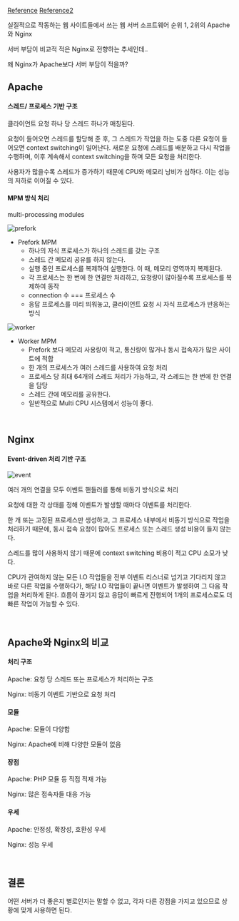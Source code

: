 [Reference](https://cntechsystems.tistory.com/24)
[Reference2](https://cornswrold.tistory.com/429)

실질적으로 작동하는 웹 사이트들에서 쓰는 웹 서버 소프트웨어 순위 1, 2위의 Apache와 Nginx

서버 부담이 비교적 적은 Nginx로 전향하는 추세인데..

왜 Nginx가 Apache보다 서버 부담이 적을까?

## Apache

#### 스레드/ 프로세스 기반 구조

클라이언트 요청 하나 당 스레드 하나가 매칭된다.

요청이 들어오면 스레드를 할당해 준 후, 그 스레드가 작업을 하는 도중 다른 요청이 들어오면 context switching이 일어난다. 새로운 요청에 스레드를 배분하고 다시 작업을 수행하며, 이후 계속해서 context switching을 하며 모든 요청을 처리한다.

사용자가 많을수록 스레드가 증가하기 때문에 CPU와 메모리 낭비가 심하다. 이는 성능의 저하로 이어질 수 있다.

#### MPM 방식 처리

multi-processing modules

![prefork](https://i.imgur.com/wlZthxU.jpg)

- Prefork MPM
  - 하나의 자식 프로세스가 하나의 스레드를 갖는 구조
  - 스레드 간 메모리 공유를 하지 않는다.
  - 실행 중인 프로세스를 복제하여 실행한다. 이 때, 메모리 영역까지 복제된다.
  - 각 프로세스는 한 번에 한 연결만 처리하고, 요청량이 많아질수록 프로세스를 복제하여 동작
  - connection 수 === 프로세스 수
  - 응답 프로세스를 미리 띄워놓고, 클라이언트 요청 시 자식 프로세스가 반응하는 방식
  

![worker](https://i.imgur.com/YLjeB7o.jpg)

- Worker MPM
  - Prefork 보다 메모리 사용량이 적고, 통신량이 많거나 동시 접속자가 많은 사이트에 적합
  - 한 개의 프로세스가 여러 스레드를 사용하여 요청 처리
  - 프로세스 당 최대 64개의 스레드 처리가 가능하고, 각 스레드는 한 번에 한 연결을 담당
  - 스레드 간에 메모리를 공유한다.
  - 일반적으로 Multi CPU 시스템에서 성능이 좋다.

<br>

## Nginx

#### Event-driven 처리 기반 구조

![event](https://i.imgur.com/gdkXZdw.jpg)

여러 개의 연결을 모두 이벤트 핸들러를 통해 비동기 방식으로 처리

요청에 대한 각 상태를 정해 이벤트가 발생할 때마다 이벤트를 처리한다.

한 개 또는 고정된 프로세스만 생성하고, 그 프로세스 내부에서 비동기 방식으로 작업을 처리하기 때문에, 동시 접속 요청이 많아도 프로세스 또는 스레드 생성 비용이 들지 않는다.

스레드를 많이 사용하지 않기 때문에 context switching 비용이 적고 CPU 소모가 낮다.

CPU가 관여하지 않는 모든 I.O 작업들을 전부 이벤트 리스너로 넘기고 기다리지 않고 바로 다른 작업을 수행하다가, 해당 I.O 작업들이 끝나면 이벤트가 발생하여 그 다음 작업을 처리하게 된다. 흐름이 끊기지 않고 응답이 빠르게 진행되어 1개의 프로세스로도 더 빠른 작업이 가능할 수 있다.

<br>

## Apache와 Nginx의 비교

#### 처리 구조

Apache: 요청 당 스레드 또는 프로세스가 처리하는 구조

Nginx: 비동기 이벤트 기반으로 요청 처리

#### 모듈

Apache: 모듈이 다양함

Nginx: Apache에 비해 다양한 모듈이 없음

#### 장점

Apache: PHP 모듈 등 직접 적재 가능

Nginx: 많은 접속자들 대응 가능

#### 우세

Apache: 안정성, 확장성, 호환성 우세

Nginx: 성능 우세

<br>

## 결론

어떤 서버가 더 좋은지 별로인지는 말할 수 없고, 각자 다른 강점을 가지고 있으므로 상황에 맞게 사용하면 된다.

